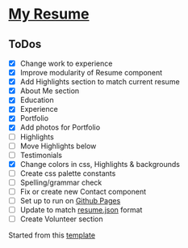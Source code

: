 # [My Resume](https://www.visualcv.com/donald-stolz/pdf)

ToDos
----
- [x] Change work to experience
- [x] Improve modularity of Resume component
- [x] Add Highlights section to match current resume
- [x] About Me section
- [x] Education
- [x] Experience
- [x] Portfolio
- [x] Add photos for Portfolio
- [ ] Highlights
- [ ] Move Highlights below
- [ ] Testimonials
- [x] Change colors in css, Highlights & backgrounds
- [ ] Create css palette constants  
- [ ] Spelling/grammar check
- [ ] Fix or create new Contact component
- [ ] Set up to run on [Github Pages](https://pages.github.com/)
- [ ] Update to match [resume.json](https://jsonresume.org/) format
- [ ] Create Volunteer section

Started from this [template](https://github.com/tbakerx/react-resume-template)
